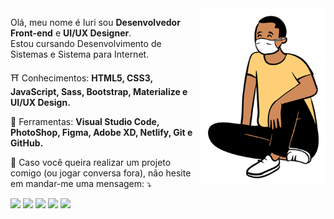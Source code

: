 <img src="boneco.png" min-width="200px" max-width="500px" width="200px" align="right" alt="ilustração do iuricode sentado">

<p align="left">
  Olá, meu nome é Iuri sou <strong>Desenvolvedor Front-end</strong> e <strong>UI/UX Designer</strong>.<br>
  Estou cursando Desenvolvimento de Sistemas e Sistema para Internet.
</p>

<p align="left">
  ⛩ Conhecimentos: <strong>HTML5, CSS3, JavaScript, Sass, Bootstrap, Materialize e UI/UX Design.</strong>
</p>

<p align="left">
  🔧 Ferramentas: <strong>Visual Studio Code, PhotoShop, Figma, Adobe XD, Netlify, Git e GitHub.</strong>
</p>

<p align="left">
💌 Caso você queira realizar um projeto comigo (ou jogar conversa fora), não hesite
em mandar-me uma mensagem: ⤵️
</p>

<p align="left">
<a href="mailto:iuricodebrasil@gmail.com" alt="Gmail">
<img src="https://img.shields.io/badge/-Gmail-e34c41?style=flat-square&labelColor=e34c41&logo=gmail&logoColor=white&link=iuricodebrasil@gmail.com" /></a>
  
<a href="https://www.linkedin.com/in/iuricode" alt="Linkedin">
<img src="https://img.shields.io/badge/-Linkedin-blue?style=flat-square&logo=Linkedin&logoColor=white&link=https://www.linkedin.com/in/iuricode" /></a>
  
<a href="https://api.whatsapp.com/send?phone=5514991653238&text=Olá%20Iuri,%20tudo%20bem?" alt="WhatsApp">
<img src="https://img.shields.io/badge/-WhatsApp-3CB371?style=flat-square&labelColor=3CB371&logo=whatsapp&logoColor=white&link=https://api.whatsapp.com/send?phone=5514991653238&text=Olá%20Iuri,%20tudo%20bem?"/></a>

<a href="https://www.facebook.com/iuricode/" alt="Facebook">
<img src="https://img.shields.io/badge/-Facebook-4169E1?style=flat-square&labelColor=4169E1&logo=facebook&logoColor=white&link=https://www.facebook.com/iuricode/"/></a>

<a href="https://www.instagram.com/iuricode/" alt="Instagram">
<img src="https://img.shields.io/badge/-Instagram-DF0174?style=flat-square&labelColor=DF0174&logo=instagram&logoColor=white&link=https://www.instagram.com/iuricode/"/></a>

</p>
 
 
